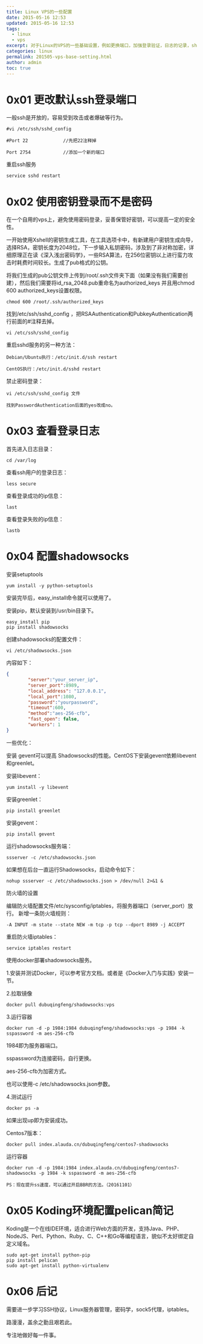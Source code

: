 ```yaml
---
title: Linux VPS的一些配置
date: 2015-05-16 12:53
updated: 2015-05-16 12:53
tags: 
  - linux
  - vps
excerpt: 对于Linux的VPS的一些基础设置，例如更换端口，加强登录验证，日志的记录，shadowsocks的安装，shadowsocks的优化等。
categories: linux
permalink: 201505-vps-base-setting.html
author: admin
toc: true
---
```


# 0x01 更改默认ssh登录端口
一般ssh是开放的，容易受到攻击或者爆破等行为。

```vim
#vi /etc/ssh/sshd_config

#Port 22             //先把22注释掉
```

	Port 2754            //添加一个新的端口

重启ssh服务

	service sshd restart

# 0x02 使用密钥登录而不是密码

在一个自用的vps上，避免使用密码登录，妥善保管好密钥，可以提高一定的安全性。

一开始使用Xshell的密钥生成工具，在工具选项卡中，有新建用户密钥生成向导，选择RSA，密钥长度为2048位，下一步输入私钥密码，涉及到了非对称加密，详细原理正在读《深入浅出密码学》，一些RSA算法，在256位密钥以上进行蛮力攻击时耗费时间较长。生成了pub格式的公钥。

将我们生成的pub公钥文件上传到/root/.ssh文件夹下面（如果没有我们需要创建），然后我们需要将id_rsa_2048.pub重命名为authorized_keys 并且用chmod 600 authorized_keys设置权限。

	chmod 600 /root/.ssh/authorized_keys

找到/etc/ssh/sshd_config ，把RSAAuthentication和PubkeyAuthentication两行前面的#注释去掉。

	vi /etc/ssh/sshd_config

重启sshd服务的另一种方法：
	
	Debian/Ubuntu执行：/etc/init.d/ssh restart

	CentOS执行：/etc/init.d/sshd restart

禁止密码登录：
	
	vi /etc/ssh/sshd_config 文件

	找到PasswordAuthentication后面的yes改成no。
# 0x03 查看登录日志

首先进入日志目录：
	
	cd /var/log

查看ssh用户的登录日志：

	less secure

查看登录成功的ip信息：

	last

查看登录失败的ip信息：
	
	lastb

# 0x04 配置shadowsocks

安装setuptools
	
	yum install -y python-setuptools

安装完毕后，easy_install命令就可以使用了。

安装pip，默认安装到/usr/bin目录下。

```
easy_install pip
pip install shadowsocks
```

创建shadowsocks的配置文件：

	vi /etc/shadowsocks.json

内容如下：

```json
{
        "server":"your_server_ip",
        "server_port":8989,
        "local_address": "127.0.0.1",
        "local_port":1080,
        "password":"yourpassword",
        "timeout":600,
        "method":"aes-256-cfb",
        "fast_open": false,
        "workers": 1
}
```
一些优化：

安装 gevent可以提高 Shadowsocks的性能。CentOS下安装gevent依赖libevent和greenlet。

安装libevent：

	yum install -y libevent

安装greenlet：

	pip install greenlet

安装gevent：
	
	pip install gevent

运行shadowsocks服务端：

	ssserver -c /etc/shadowsocks.json

如果想在后台一直运行Shadowsocks，启动命令如下：
	
	nohup ssserver -c /etc/shadowsocks.json > /dev/null 2>&1 &

防火墙的设置

编辑防火墙配置文件/etc/sysconfig/iptables，将服务器端口（server_port）放行。 新增一条防火墙规则：

	-A INPUT -m state --state NEW -m tcp -p tcp --dport 8989 -j ACCEPT

重启防火墙iptables：

	service iptables restart

使用docker部署shadowsocks服务。

1.安装并测试Docker，可以参考官方文档。或者是《Docker入门与实践》安装一节。

2.拉取镜像

	docker pull dubuqingfeng/shadowsocks:vps

3.运行容器

	docker run -d -p 1984:1984 dubuqingfeng/shadowsocks:vps -p 1984 -k sspassword -m aes-256-cfb

1984即为服务器端口。

sspassword为连接密码，自行更换。

aes-256-cfb为加密方式。

也可以使用-c /etc/shadowsocks.json参数。

4.测试运行

	docker ps -a
如果出现up即为安装成功。

Centos7版本：

	docker pull index.alauda.cn/dubuqingfeng/centos7-shadowsocks

运行容器
	
	docker run -d -p 1984:1984 index.alauda.cn/dubuqingfeng/centos7-shadowsocks -p 1984 -k sspassword -m aes-256-cfb
	
	PS：现在提升ss速度，可以通过开启BBR的方法。（20161101）

# 0x05 Koding环境配置pelican简记

Koding是一个在线IDE环境，适合进行Web方面的开发，支持Java、PHP、NodeJS、Perl、Python、Ruby、C、C++和Go等编程语言，貌似不太好绑定自定义域名。

```
sudo apt-get install python-pip
pip install pelican
sudo apt-get install python-virtualenv
```

# 0x06 后记

需要进一步学习SSH协议，Linux服务器管理，密码学，sock5代理，iptables。

路漫漫，盖余之勤且艰若此。

专注地做好每一件事。

